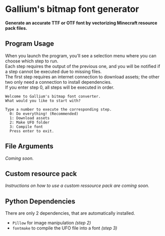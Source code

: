 # Gallium's bitmap font generator
**Generate an accurate TTF or OTF font by vectorizing Minecraft resource pack files.**

## Program Usage
When you launch the program, you’ll see a selection menu where you can choose which step to run.  
Each step requires the output of the previous one, and you will be notified if a step cannot be executed due to missing files.  
The first step requires an internet connection to download assets; the other two only need a connection to install dependencies.  
If you enter step 0, all steps will be executed in order.

```
Welcome to Gallium's bitmap font converter.
What would you like to start with?

Type a number to execute the corresponding step.
  0: Do everything! (Recommended)
  1: Download assets
  2: Make UFO folder
  3: Compile font
  Press enter to exit.
```

## File Arguments
*Coming soon.*

## Custom resource pack
*Instructions on how to use a custom ressource pack are coming soon.*

## Python Dependencies
There are only 2 dependencies, that are automatically installed. 
- `Pillow` for image manipulation *(step 2)*
- `fontmake` to compile the UFO file into a font *(step 3)*
